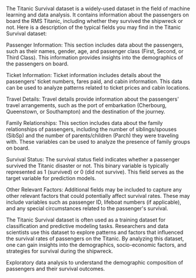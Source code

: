  The Titanic Survival dataset is a widely-used dataset in the field of machine learning and data analysis. It contains information about the passengers on board the RMS Titanic, including whether they survived the shipwreck or not. Here is a description of the typical fields you may find in the Titanic Survival dataset:

Passenger Information:
This section includes data about the passengers, such as their names, gender, age, and passenger class (First, Second, or Third Class). This information provides insights into the demographics of the passengers on board.

Ticket Information:
Ticket information includes details about the passengers' ticket numbers, fares paid, and cabin information. This data can be used to analyze patterns related to ticket prices and cabin locations.

Travel Details:
Travel details provide information about the passengers' travel arrangements, such as the port of embarkation (Cherbourg, Queenstown, or Southampton) and the destination of the journey.

Family Relationships:
This section includes data about the family relationships of passengers, including the number of siblings/spouses (SibSp) and the number of parents/children (Parch) they were traveling with. These variables can be used to analyze the presence of family groups on board.

Survival Status:
The survival status field indicates whether a passenger survived the Titanic disaster or not. This binary variable is typically represented as 1 (survived) or 0 (did not survive). This field serves as the target variable for prediction models.

Other Relevant Factors:
Additional fields may be included to capture any other relevant factors that could potentially affect survival rates. These may include variables such as passenger ID, lifeboat numbers (if applicable), and any special circumstances related to the passenger's survival.

The Titanic Survival dataset is often used as a training dataset for classification and predictive modeling tasks. Researchers and data scientists use this dataset to explore patterns and factors that influenced the survival rates of passengers on the Titanic. By analyzing this dataset, one can gain insights into the demographics, socio-economic factors, and strategies for survival during the shipwreck.

Exploratory data analysis to understand the demographic composition of passengers and their survival outcomes.

